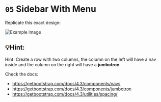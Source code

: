# `05` Sidebar With Menu

Replicate this exact design:

![Example Image](https://github.com/4GeeksAcademy/bootstrap-exercises-tutorial/blob/master/.learn/assets/1509911882903_9a14b4fa806a07fbbff1abb2143b7799.png?raw=true)

## 💡Hint:
Hint: Create a row with two columns, the column on the left will have a nav inside and the column on the right will have a **jumbotron**.


Check the docs:
- https://getbootstrap.com/docs/4.3/components/navs
- https://getbootstrap.com/docs/4.3/components/jumbotron
- https://getbootstrap.com/docs/4.3/utilities/spacing/
